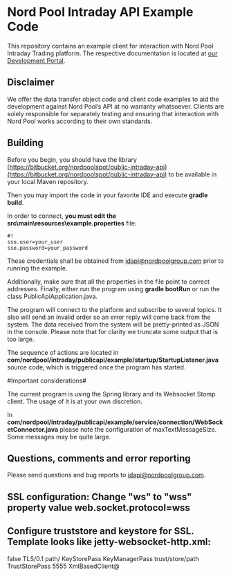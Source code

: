 # Nord Pool Intraday API Example Code #

This repository contains an example client for interaction with Nord Pool Intraday Trading platform. The respective documentation is located at [our Development Portal](https://developers.nordpoolgroup.com/v1.0/docs/id-introduction). 

## Disclaimer ##

We offer the data transfer object code and client code examples to aid the development against Nord Pool’s API at no warranty whatsoever. Clients are solely responsible for separately testing and ensuring that interaction with Nord Pool works according to their own standards.

## Building ##

Before you begin, you should have the library  [https://bitbucket.org/nordpoolspot/public-intraday-api](https://bitbucket.org/nordpoolspot/public-intraday-api) to be available in your local Maven repository. 

Then you may import the code in your favorite IDE and execute **gradle build**.

In order to connect, **you must edit the src\main\resources\example.properties** file:
```
#!
sso.user=your_user
sso.password=your_password
```
These credentials shall be obtained from [idapi@nordpoolgroup.com](mailto:idapi@nordpoolgroup.com) prior to running the example.

Additionally, make sure that all the properties in the file point to correct addresses.
Finally, either run the program using **gradle bootRun** or run the class PublicApiApplication.java.

The program will connect to the platform and subscribe to several topics. It also will send an invalid order so an error reply will come back from the system. The data received from the system will be pretty-printed as JSON in the console. Please note that for clarity we truncate some output that is too large. 

The sequence of actions are located in **com/nordpool/intraday/publicapi/example/startup/StartupListener.java** source code, which is triggered once the program has started.

#Important considerations#

The current program is using the Spring library and its Websocket Stomp client. The usage of it is at your own discretion. 

In **com/nordpool/intraday/publicapi/example/service/connection/WebSocketConnector.java** please note  the configuration of maxTextMessageSize. Some messages may be quite large. 

## Questions, comments and error reporting ##

Please send questions and bug reports to [idapi@nordpoolgroup.com](mailto:idapi@nordpoolgroup.com).

## SSL configuration: Change "ws" to "wss" property value web.socket.protocol=wss
## Configure truststore and keystore for SSL. Template looks like jetty-websocket-http.xml:
<?xml version="1.0" encoding="UTF-8"?>
<!DOCTYPE Configure PUBLIC "-//Jetty//Configure//EN" "http://www.eclipse.org/jetty/configure_9_3.dtd">

<Configure class="org.eclipse.jetty.client.HttpClient">
    <Arg>
        <New class="org.eclipse.jetty.util.ssl.SslContextFactory">
            <Set name="trustAll" type="java.lang.Boolean">false</Set>
            <Call name="addExcludeProtocols">
                <Arg>
                    <Array type="java.lang.String">
                        <Item>TLS/0.1</Item>
                    </Array>
                </Arg>
            </Call>
            <Call name="setKeyStorePath">
                <Arg>
                    path/
                </Arg>
            </Call>
            <Call name="setKeyStorePassword">
                <Arg>
                    KeyStorePass
                </Arg>
            </Call>
            <Call name="setKeyManagerPassword">
                <Arg>
                    KeyManagerPass
                </Arg>
            </Call>
            <Call name="setTrustStorePath">
                <Arg>
                    trust/store/path
                </Arg>
            </Call>
            <Call name="setTrustStorePassword">
                <Arg>
                    TrustStorePass
                </Arg>
            </Call>
        </New>
    </Arg>
    <Set name="connectTimeout">5555</Set>
    <Set name="executor">
        <New class="org.eclipse.jetty.util.thread.QueuedThreadPool">
            <Set name="name">XmlBasedClient@</Set>
        </New>
    </Set>
</Configure>